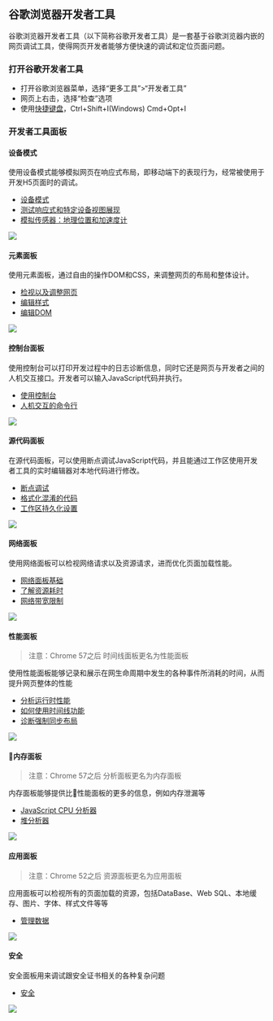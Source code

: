 <!-- toc -->

## 谷歌浏览器开发者工具
谷歌浏览器开发者工具（以下简称谷歌开发者工具）是一套基于谷歌浏览器内嵌的网页调试工具，使得网页开发者能够方便快速的调试和定位页面问题。

### 打开谷歌开发者工具
* 打开谷歌浏览器菜单，选择“更多工具”>“开发者工具”
* 网页上右击，选择“检查”选项
* 使用[快捷键盘](快捷键.md)，Ctrl+Shift+I(Windows) Cmd+Opt+I

### 开发者工具面板

#### 设备模式
使用设备模式能够模拟网页在响应式布局，即移动端下的表现行为，经常被使用于开发H5页面时的调试。
* [设备模式](模拟移动设备.md)
* [测试响应式和特定设备视图展现](响应式设备视图.md)
* [模拟传感器：地理位置和加速度计](模拟位置和加速度计.md)

![](/assets/summary/device-mode.png)

#### 元素面板
使用元素面板，通过自由的操作DOM和CSS，来调整网页的布局和整体设计。
* [检视以及调整网页](元素面板.md)
* [编辑样式](编辑样式.md)
* [编辑DOM](编辑dom.md)

![](/assets/summary/elements.png)

#### 控制台面板
使用控制台可以打印开发过程中的日志诊断信息，同时它还是网页与开发者之间的人机交互接口。开发者可以输入JavaScript代码并执行。
* [使用控制台](控制台面板.md)
* [人机交互的命令行](命令行.md)

![](/assets/summary/console.png)

#### 源代码面板
在源代码面板，可以使用断点调试JavaScript代码，并且能通过工作区使用开发者工具的实时编辑器对本地代码进行修改。
* [断点调试](代码调试.md)
* [格式化混淆的代码](格式化混淆的代码.md)
* [工作区持久化设置](工作区持久化设置.md)

![](/assets/summary/sources.png)

#### 网络面板
使用网络面板可以检视网络请求以及资源请求，进而优化页面加载性能。
* [网络面板基础](网络.md)
* [了解资源耗时](了解资源耗时.md)
* [网络带宽限制](网络带宽限制.md)

![](/assets/summary/network.png)

#### 性能面板
> 注意：Chrome 57之后 时间线面板更名为性能面板

使用性能面板能够记录和展示在网生命周期中发生的各种事件所消耗的时间，从而提升网页整体的性能
* [分析运行时性能](性能面板.md)
* [如何使用时间线功能](如何使用时间线工具.md)
* [诊断强制同步布局](诊断强制同步布局.md)

![](/assets/summary/performance.png)

#### 内存面板
> 注意：Chrome 57之后 分析面板更名为内存面板

内存面板能够提供比性能面板的更多的信息，例如内存泄漏等
* [JavaScript CPU 分析器](代码执行优化.md)
* [堆分析器](解决内存问题.md)

![](/assets/summary/memory.png)

#### 应用面板
> 注意：Chrome 52之后 资源面板更名为应用面板

应用面板可以检视所有的页面加载的资源，包括DataBase、Web SQL、本地缓存、图片、字体、样式文件等等
* [管理数据](管理数据.md)

![](/assets/summary/application.png)

#### 安全
安全面板用来调试跟安全证书相关的各种复杂问题
* [安全](安全.md)

![](/assets/summary/security.png)